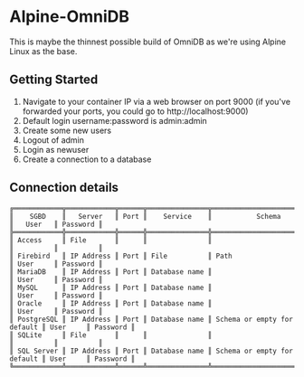 # Alpine-OmniDB

This is maybe the thinnest possible build of OmniDB as we're using Alpine Linux as the base.  

## Getting Started
1. Navigate to your container IP via a web browser on port 9000 (if you've forwarded your ports, you could go to http://localhost:9000)
2. Default login username:password is admin:admin
3. Create some new users
4. Logout of admin
5. Login as newuser
6. Create a connection to a database

## Connection details
```
╔════════════╦════════════╦══════╦═══════════════╦═════════════════════════════╦══════════╦══════════╗
║    SGBD    ║   Server   ║ Port ║    Service    ║           Schema            ║   User   ║ Password ║
╠════════════╬════════════╬══════╬═══════════════╬═════════════════════════════╬══════════╬══════════╣
║ Access     ║ File       ║      ║               ║                             ║          ║          ║
║ Firebird   ║ IP Address ║ Port ║ File          ║ Path                        ║ User     ║ Password ║
║ MariaDB    ║ IP Address ║ Port ║ Database name ║                             ║ User     ║ Password ║
║ MySQL      ║ IP Address ║ Port ║ Database name ║                             ║ User     ║ Password ║
║ Oracle     ║ IP Address ║ Port ║ Database name ║                             ║ User     ║ Password ║
║ PostgreSQL ║ IP Address ║ Port ║ Database name ║ Schema or empty for default ║ User     ║ Password ║
║ SQLite     ║ File       ║      ║               ║                             ║          ║          ║
║ SQL Server ║ IP Address ║ Port ║ Database name ║ Schema or empty for default ║ User     ║ Password ║
╚════════════╩════════════╩══════╩═══════════════╩═════════════════════════════╩══════════╩══════════╝
```
